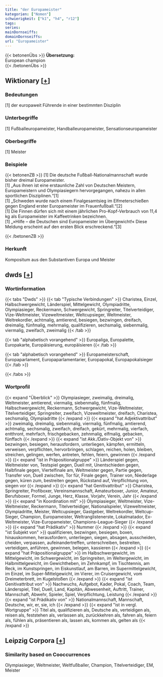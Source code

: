 ```yaml
---
title: "der Europameister"
kategorien: ["Nomen"]
schwierigkeit: ["k1", "h4", "r12"]
tags:
series:
mainDornseiffs:
domainDornseiffs:
url: "Europameister"
---
```


{{< betonenÜbs >}}
**Übersetzung:**  
European champion  
{{< /betonenÜbs >}}

## Wiktionary [[+](https://de.wiktionary.org/wiki/Europameister)]

### Bedeutungen
[1] der europaweit Führende in einer bestimmten Disziplin  

### Unterbegriffe
[1] Fußballeuropameister, Handballeuropameister, Sensationseuropameister  

### Oberbegriffe
[1] Meister  

### Beispiele
{{< betonenZB >}}
[1] Die deutsche Fußball-Nationalmannschaft wurde bisher dreimal Europameister.  
[1] „Aus ihnen ist eine erstaunliche Zahl von Deutschen Meistern, Europameistern und Olympiasiegern hervorgegangen, nahezu in allen sportlichen Disziplinen.“[1]  
[1] „Schweden wurde nach einem Finalgesamtsieg im Elfmeterschießen gegen England erster Europameister im Frauenfußball.“[2]  
[1] Die Finnen dürfen sich mit einem jährlichen Pro-Kopf-Verbrauch von 11,4 kg als Europameister im Kaffeetrinken bezeichnen.  
[1] „»Hilfe – die Deutschen sind Europameister im Übergewicht!« Diese Meldung erscheint auf den ersten Blick erschreckend.“[3]  

{{< /betonenZB >}}
### Herkunft
Kompositum aus den Substantiven Europa und Meister  



## dwds [[+](https://www.dwds.de/wb/Europameister)]

### Wortinformation
{{< tabs "Dwds" >}}
{{< tab "Typische Verbindungen" >}}
Charistea, Einzel, Halbschwergewicht, Länderspiel, Mittelgewicht, Olympiadritte, Olympiasieger, Reckermann, Schwergewicht, Springreiter, Titelverteidiger, Vize-Weltmeister, Vizeweltmeister, Weltcupsieger, Weltmeister, Weltrekordler, achtmalig, amtierend, besiegen, bezwingen, dreifach, dreimalig, fünfmalig, mehrmalig, qualifizieren, sechsmalig, siebenmalig, viermalig, zweifach, zweimalig
{{< /tab >}}

{{< tab "alphabetisch vorangehend" >}}
Europaliga, Europalette, Europakarte, Europäisierung, europäisieren
{{< /tab >}}

{{< tab "alphabetisch vorangehend" >}}
Europameisterschaft, Europaparlament, Europaparlamentarier, Europapokal, Europapokalsieger
{{< /tab >}}

{{< /tabs >}}

### Wortprofil
{{< expand "Überblick" >}} Olympiasieger, zweimalig, dreimalig, Weltmeister, amtierend, viermalig, siebenmalig, fünfmalig, Halbschwergewicht, Reckermann, Schwergewicht, Vize-Weltmeister, Titelverteidiger, Springreiter, zweifach, Vizeweltmeister, dreifach, Charistea, sechsmalig, Olympiadritte {{< /expand >}}
{{< expand "hat Adjektivattribut" >}} zweimalig, dreimalig, siebenmalig, viermalig, fünfmalig, amtierend, achtmalig, sechsmalig, zweifach, dreifach, gekürt, mehrmalig, vierfach, entthront, mehrfach, frischgebacken, zehnmalig, elfmalig, gebacken, fünffach {{< /expand >}}
{{< expand "ist Akk./Dativ-Objekt von" >}} bezwingen, besiegen, herausfordern, unterliegen, kämpfen, ermitteln, verweisen, verpflichten, hervorbringen, schlagen, reichen, holen, bleiben, streichen, gelingen, werfen, antreten, fehlen, feiern, gewinnen {{< /expand >}}
{{< expand "ist in Präpositionalgruppe" >}} Länderspiel gegen, Weltmeister von, Testspiel gegen, Duell mit, Unentschieden gegen, Halbfinale gegen, Viertelfinale am, Weltmeister gegen, Partie gegen, Transfer von, Duell zwischen, Tor für, Finale gegen, Trainer von, Niederlage gegen, küren zum, bestreiten gegen, Rückstand auf, Verpflichtung von, siegen vor {{< /expand >}}
{{< expand "hat Genitivattribut" >}} Charistea, Springreiter, Profiboxer, Vereinsmannschaft, Amateurboxer, Junior, Amateur, Berufsboxer, Formel, Junge, Herz, Klasse, Vorjahr, Verein, Jahr {{< /expand >}}
{{< expand "in Koordination mit" >}} Olympiasieger, Weltmeister, Vize-Weltmeister, Reckermann, Titelverteidiger, Nationalspieler, Vizeweltmeister, Olympiadritte, Meister, Weltcupsieger, Gastgeber, Weltrekordler, Weltcup-Sieger, Champion, Europameister, Weltranglistenerste, Lokalmatador, Ex-Weltmeister, Vize-Europameister, Champions-League-Sieger {{< /expand >}}
{{< expand "hat Prädikativ" >}} Nummer {{< /expand >}}
{{< expand "ist Subjekt von" >}} qualifizieren, bezwingen, besiegen, boxen, hinauskommen, herausfordern, unterliegen, siegen, absagen, ausscheiden, cheiden, verpassen, aufeinandertreffen, unterschreiben, bestreiten, verteidigen, anführen, gewinnen, belegen, kassieren {{< /expand >}}
{{< expand "hat Präpositionalgruppe" >}} im Halbschwergewicht, im Mittelgewicht, im Schwergewicht, im Springreiten, im Weltergewicht, im Halbmittelgewicht, im Gewichtheben, im Zehnkampf, im Tischtennis, am Reck, im Kunstspringen, im Eiskunstlauf, am Barren, im Supermittelgewicht, im Einzel, im Super-Mittelgewicht, im Vierer, im Cruisergewicht, vom Dreimeterbrett, im Kugelstoßen {{< /expand >}}
{{< expand "ist Genitivattribut von" >}} Nachwuchs, Aufgebot, Kader, Pokal, Coach, Team, Länderspiel, Titel, Duell, Land, Kapitän, Abwesenheit, Auftritt, Trainer, Mannschaft, Abwehr, Spieler, Spiel, Verpflichtung, Leistung {{< /expand >}}
{{< expand "ist Prädikativ von" >}} Nationalmannschaft, Mannschaft, Deutsche, wir, er, sie, ich {{< /expand >}}
{{< expand "ist in vergl. Wortgruppe" >}} Titel als, qualifizieren als, Deutsche als, verteidigen als, reisen als, feststehen als, verlassen als, zurückkehren als, fahren als, feiern als, fühlen als, präsentieren als, lassen als, kommen als, gelten als {{< /expand >}}

## Leipzig Corpora [[+](https://corpora.uni-leipzig.de/en/res?word=Europameister&corpusId=deu_newscrawl-public_2018)]


### Similarity based on Cooccurrences
Olympiasieger, Weltmeister, Weltfußballer, Champion, Titelverteidiger, EM, Meister

